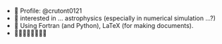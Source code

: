 - 👋 Profile:  @crutont0121
- 👀 interested in ... astrophysics (especially in numerical simulation ...?)
- 🌱 Using Fortran (and Python), LaTeX (for making documents).
- 👊👊👊👊👊👊👊👊 

<!---
crutont0121/crutont0121 is a ✨ special ✨ repository because its `README.md` (this file) appears on your GitHub profile.
You can click the Preview link to take a look at your changes.
--->
